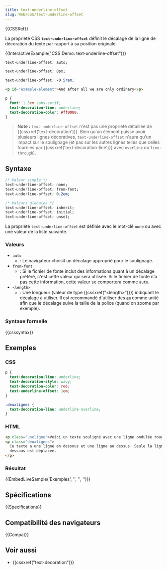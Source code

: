 ```yaml
---
title: text-underline-offset
slug: Web/CSS/text-underline-offset
---
```


{{CSSRef}}

La propriété CSS **`text-underline-offset`** définit le décalage de la ligne de décoration du texte par rapport à sa position originale.

{{InteractiveExample("CSS Demo: text-underline-offset")}}

```css interactive-example-choice
text-underline-offset: auto;
```

```css interactive-example-choice
text-underline-offset: 8px;
```

```css interactive-example-choice
text-underline-offset: -0.5rem;
```

```html interactive-example
<p id="example-element">And after all we are only ordinary</p>
```

```css interactive-example
p {
  font: 1.5em sans-serif;
  text-decoration-line: underline;
  text-decoration-color: #ff0000;
}
```

> **Note :** `text-underline-offset` n'est pas une propriété détaillée de {{cssxref('text-decoration')}}. Bien qu'un élément puisse avoir plusieurs lignes décoratives, `text-underline-offset` n'aura qu'un impact sur le soulignage (et pas sur les autres lignes telles que celles fournies par {{cssxref('text-decoration-line')}} avec `overline` ou `line-through`).

## Syntaxe

```css
/* Valeur simple */
text-underline-offset: none;
text-underline-offset: from-font;
text-underline-offset: 0.2em;

/* Valeurs globales */
text-underline-offset: inherit;
text-underline-offset: initial;
text-underline-offset: unset;
```

La propriété `text-underline-offset` est définie avec le mot-clé `none` ou avec une valeur de la liste suivante.

### Valeurs

- `auto`
  - : Le navigateur choisit un décalage approprié pour le soulignage.
- `from-font`
  - : Si le fichier de fonte inclut des informations quant à un décalage préféré, c'est cette valeur qui sera utilisée. Si le fichier de fonte n'a pas cette information, cette valeur se comportera comme `auto`.
- `<length>`
  - : Une longueur (valeur de type {{cssxref("&lt;length&gt;")}}) indiquant le décalage à utiliser. Il est recommandé d'utiliser des [`em`](/fr/docs/Web/CSS/length#em) comme unité afin que le décalage suive la taille de la police (quand on zoome par exemple).

### Syntaxe formelle

{{csssyntax}}

## Exemples

### CSS

```css
p {
  text-decoration-line: underline;
  text-decoration-style: wavy;
  text-decoration-color: red;
  text-underline-offset: 1em;
}

.deuxlignes {
  text-decoration-line: underline overline;
}
```

### HTML

```html
<p class="uneligne">Voici un texte souligné avec une ligne ondulée rouge !</p>
<p class="deuxlignes">
  Ce texte a une ligne en dessous et une ligne au dessus. Seule la ligne du
  dessous est déplacée.
</p>
```

### Résultat

{{EmbedLiveSample('Exemples', '', '', '')}}

## Spécifications

{{Specifications}}

## Compatibilité des navigateurs

{{Compat}}

## Voir aussi

- {{cssxref("text-decoration")}}
